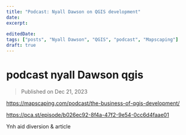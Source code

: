 ```yaml
---
title: "Podcast: Nyall Dawson on QGIS development"
date: 
excerpt: 
 
editedDate:
tags: ["posts", "Nyall Dawson", "QGIS", "podcast", "Mapscaping"]
draft: true
---
```

# podcast nyall Dawson qgis

> Published on Dec 21, 2023

https://mapscaping.com/podcast/the-business-of-qgis-development/

https://pca.st/episode/b026ec92-8f4a-47f2-9e54-0cc6d4faae01

Ynh aid diversion & article
